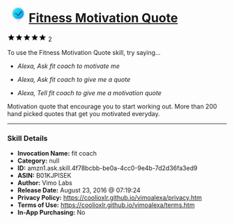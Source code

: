 # &nbsp;<img src="skill_icon" alt="Fitness Motivation Quote icon" width="36"> [Fitness Motivation Quote](http://alexa.amazon.com/#skills/amzn1.ask.skill.4f78bcbb-be0a-4cc0-9e4b-7d2d36fa3ed9)
![5 stars](../../images/ic_star_black_18dp_1x.png)![5 stars](../../images/ic_star_black_18dp_1x.png)![5 stars](../../images/ic_star_black_18dp_1x.png)![5 stars](../../images/ic_star_black_18dp_1x.png)![5 stars](../../images/ic_star_black_18dp_1x.png) 2

To use the Fitness Motivation Quote skill, try saying...

* *Alexa, Ask fit coach to motivate me*

* *Alexa, Ask fit coach to give me a quote*

* *Alexa, Tell fit coach to give me a motivation quote*

Motivation quote that encourage you to start working out. More than 200 hand picked quotes that get you motivated everyday.

***

### Skill Details

* **Invocation Name:** fit coach
* **Category:** null
* **ID:** amzn1.ask.skill.4f78bcbb-be0a-4cc0-9e4b-7d2d36fa3ed9
* **ASIN:** B01KJPISEK
* **Author:** Vimo Labs
* **Release Date:** August 23, 2016 @ 07:19:24
* **Privacy Policy:** https://coolioxlr.github.io/vimoalexa/privacy.htm
* **Terms of Use:** https://coolioxlr.github.io/vimoalexa/terms.htm
* **In-App Purchasing:** No
